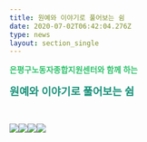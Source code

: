 ```yaml
---
title: 원예와 이야기로 풀어보는 쉼
date: 2020-07-02T06:42:04.276Z
type: news
layout: section_single
---
```

<p><span style="font-family: 'Gothic A1';"><strong><span style="color: #2dc26b;">은평구노동자종합지원센터와 함께 하는&nbsp;</span></strong></span></p>
<p><span style="font-family: 'Gothic A1';"><span style="font-size: 14pt; color: #169179;"><strong>원예와 이야기로 풀어보는 쉼</strong></span></span></p>
<p>&nbsp;</p>
<p><img src="https://drive.tiny.cloud/1/engl1s97gj9hrxpoa7eh7z5f05ozxfm1box3nxkh4j7a43ei/ecfebee1-a012-490f-b531-fbe8c29ef054" /><img src="https://drive.tiny.cloud/1/engl1s97gj9hrxpoa7eh7z5f05ozxfm1box3nxkh4j7a43ei/d2c78cea-8ebe-420e-8f03-92b499070d69" /><img src="https://drive.tiny.cloud/1/engl1s97gj9hrxpoa7eh7z5f05ozxfm1box3nxkh4j7a43ei/d39df4cf-ab1b-40c8-a58e-0a2370ec9c7c" /><img src="https://drive.tiny.cloud/1/engl1s97gj9hrxpoa7eh7z5f05ozxfm1box3nxkh4j7a43ei/7fc126be-843f-4c17-99e7-b7e412081bfd" /></p>